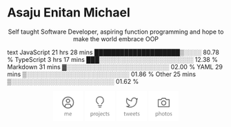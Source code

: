 # Asaju Enitan Michael

<p align="center">
  Self taught Software Developer, aspiring function programming and hope to make the world embrace OOP
</p>
<!--START_SECTION:waka-->
text
JavaScript   21 hrs 28 mins  ████████████████████▒░░░░   80.78 % 
TypeScript   3 hrs 17 mins   ███░░░░░░░░░░░░░░░░░░░░░░   12.38 % 
Markdown     31 mins         ▓░░░░░░░░░░░░░░░░░░░░░░░░   02.00 % 
YAML         29 mins         ▒░░░░░░░░░░░░░░░░░░░░░░░░   01.86 % 
Other        25 mins         ▒░░░░░░░░░░░░░░░░░░░░░░░░   01.62 % 
<!--END_SECTION:waka-->
<p align="center">
    <a href="https://strae.dev/"><img src="https://github.com/en1tan/en1tan/raw/main/me.svg?sanitize=true" alt="Me" height="70" /></a>
    <!--<a href="https://strae.dev/blog"><img src='https://github.com/en1tan/en1tan/raw/main/blog.svg?sanitize=true' alt="Blog" title="Blog" height='70'/></a>-->
  <a href="https://strae.dev/#projects"><img src='https://github.com/en1tan/en1tan/raw/main/projects.svg?sanitize=true' alt="Projects" title="Projects" height='70'/></a>
  <a href="https://twitter.com/strae_dev"><img src='https://github.com/en1tan/en1tan/raw/main/tweets.svg?sanitize=true' alt="Tweets" title="Tweets" height='70'/></a>
   <a href="https://instagram.com/strae_dev"><img src='https://github.com/en1tan/en1tan/raw/main/photos.svg?sanitize=true' alt="Photos" title="Photos" height='70'/></a>
  <!--<a href="https://github.com/sponsors/en1tan"><img src='https://github.com/en1tan/entan/raw/main/sponsor.svg?sanitize=true' alt="Sponsor" title="Sponsor" height='70'/></a>-->
</p>
